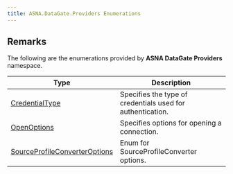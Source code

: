 ```yaml
---
title: ASNA.DataGate.Providers Enumerations
---
```


## Remarks

The following are the enumerations provided by **ASNA DataGate Providers** namespace.


| Type | Description |
| --- | --- |
| [CredentialType](/reference/datagate/datagate-providers/credential-type.html) | Specifies the type of credentials used for authentication. |
| [OpenOptions](/reference/datagate/datagate-providers/open-options.html) | Specifies options for opening a connection. |
| [SourceProfileConverterOptions](/reference/datagate/datagate-providers/source-profile-converter-options.html) | Enum for SourceProfileConverter options. |
